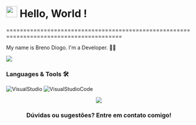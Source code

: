 <h1><img src="https://www.bing.com/ck/a?!&&p=2cae593663635e92383eb3ee3a5ba162ac405690c6803dbea4faf0d17f5b3897JmltdHM9MTc1MTg0NjQwMA&ptn=3&ver=2&hsh=4&fclid=0ddc509f-bd6a-633e-23e8-4578bc3b626f&u=a1L2ltYWdlcy9zZWFyY2g_cT1naWYlMjBrcmF0b3MmRk9STT1JUUZSQkEmaWQ9QUMzRTFFOUM3QTVERDRBNDBGQ0QzQjhCQkE4MzZCRkQwQjEwQzVBMQ&ntb=1" width="30"/> Hello, World ! </h1>
========================================================================================

My name is Breno Diogo. I'm a Developer.   👩‍💻

![](http://estruyf-github.azurewebsites.net/api/VisitorHit?user=thaispll&repo=thaispll&countColorcountColor)

### Languages & Tools 🛠  

![VisualStudio](https://img.shields.io/badge/-VisualStudio-05122A?style=flat&color=gray)&nbsp;![VisualStudioCode](https://img.shields.io/badge/-VisualStudioCode-05122A?style=flat&color=gray)&nbsp;





<p align="center"><img src="https://emojis.slackmojis.com/emojis/images/1450319445/46/question.gif?1450319445"/></p>  <h3 align="center">Dúvidas ou sugestões? Entre em contato comigo! </h3></p>
